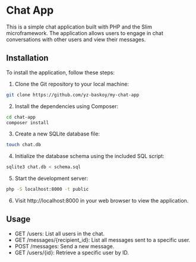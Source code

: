 # Chat App

This is a simple chat application built with PHP and the Slim microframework. The application allows users to engage in chat conversations with other users and view their messages.

## Installation

To install the application, follow these steps:

1. Clone the Git repository to your local machine:

```bash
git clone https://github.com/yz-baskoy/my-chat-app
```
2. Install the dependencies using Composer:
```bash
cd chat-app
composer install
```
3. Create a new SQLite database file:
```bash
touch chat.db
```
4. Initialize the database schema using the included SQL script:
```bash
sqlite3 chat.db < schema.sql
```
5. Start the development server:
```bash
php -S localhost:8000 -t public
```
6. Visit http://localhost:8000 in your web browser to view the application.

## Usage
* GET /users: List all users in the chat.
* GET /messages/{recipient_id}: List all messages sent to a specific user.
* POST /messages: Send a new message.
* GET /users/{id}: Retrieve a specific user by ID.




